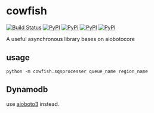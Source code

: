 # cowfish

[![Build Status](https://travis-ci.org/guyingbo/cowfish.svg?branch=master)](https://travis-ci.org/guyingbo/cowfish)
[![PyPI](https://img.shields.io/pypi/pyversions/cowfish.svg)](https://pypi.python.org/pypi/cowfish)
[![PyPI](https://img.shields.io/pypi/v/cowfish.svg)](https://pypi.python.org/pypi/cowfish)
[![PyPI](https://img.shields.io/pypi/format/cowfish.svg)](https://pypi.python.org/pypi/cowfish)
[![PyPI](https://img.shields.io/pypi/l/cowfish.svg)](https://pypi.python.org/pypi/cowfish)

A useful asynchronous library bases on aiobotocore

## usage

~~~
python -m cowfish.sqsprocesser queue_name region_name
~~~

## Dynamodb
use [aioboto3](https://github.com/terrycain/aioboto3) instead.
